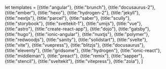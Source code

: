 let templates = [{title:"angular"},
{title:"brunch"},
{title:"docusaurus-2"},
{title:"ember"},
{title:"hexo"},
{title:"hydrogen-2"},
{title:"jekyll"},
{title:"nextjs"},
{title:"parcel"},
{title:"saber"},
{title:"scully"},
{title:"storybook"},
{title:"sveltekit-1"},
{title:"umijs"},
{title:"vue"},
{title:"astro"},
{title:"create-react-app"},
{title:"dojo"},
{title:"gatsby"},
{title:"hugo"},
{title:"ionic-angular"},
{title:"nuxtjs"},
{title:"polymer"},
{title:"redwoodjs"},
{title:"sanity"},
{title:"solidstart"},
{title:"svelte"},
{title:"vite"},
{title:"vuepress"},
{title:"blitzjs"},
{title:"docusaurus"},
{title:"eleventy"},
{title:"gridsome"},
{title:"hydrogen"},
{title:"ionic-react"},
{title:"middleman"},
{title:"preact"},
{title:"remix"},
{title:"sapper"},
{title:"stencil"},
{title:"sveltekit"},
{title:"vitepress"},
{title:"zola"},
]